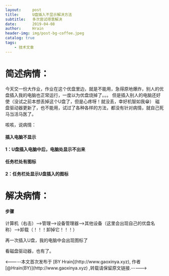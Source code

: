 ```yaml
---
layout:     post
title:      U盘插入不显示解决方法
subtitle:   多次尝试得意解决
date:       2019-04-08
author:     Hrain
header-img: img/post-bg-coffee.jpeg
catalog: true
tags:
    - 技术文章
---
```


# 简述病情：

今天交一份大作业，作业在这个优盘里边，就是不能用，急得原地爆炸，别人的优盘插入我的电脑也正常运行，一度以为优盘烧掉了。。。
但是插入别人的电脑还好使（没试之前本想丢掉这个U盘了，但是心疼呀！就没丢，幸好机智如我😁）
磁盘驱动器更新了，也不能用，试过了各种各样的方法，都没有针对病情，就自己死马当活马医了。


咳咳，说病情：

#### 插入电脑不显示

**1：U盘插入电脑中后，电脑处显示不出来**
[](http://img-blog.csdnimg.cn/20190401192406232.PNG)

#### 任务栏处有图标

 **2：任务栏处显示U盘插入的图标**
[](http://img-blog.csdnimg.cn/20190401193253412.PNG)

# 解决病情：

#### 步骤

计算机（右击）-->管理-->设备管理器-->其他设备（这里会出现自己的优盘名称）-->卸载（！！！卸掉它！！！）

[](http://img-blog.csdnimg.cn/20190401193623988.PNG)

再一次插入U盘，我的电脑中会出现图标了
[](http://img-blog.csdnimg.cn/20190401193811255.PNG)

看磁盘驱动器，也有了。
[](http://img-blog.csdnimg.cn/20190401193854499.PNG)


<p><-----本文首次发布于 [BY Hrain](http://www.gaoxinya.xyz), 作者 [@Hrain(BY)](http://www.gaoxinya.xyz) ,转载请保留原文链接.-----></p>